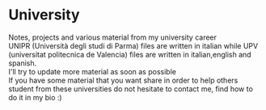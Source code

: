 # University
Notes, projects and various material from my university career <br />
UNIPR (Università degli studi di Parma) files are written in italian while UPV (universitat politecnica de Valencia) files are written in italian,english and spanish. <br />
I'll try to update more material as soon as possible <br />
If you have some material that you want share in order to help others student from these universities do not hesitate to contact me, find how to do it in my bio :)

